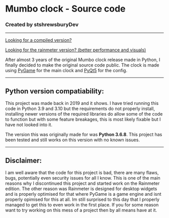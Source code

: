 # Mumbo clock - Source code

### Created by stshrewsburyDev

---

[Looking for a compiled version?](https://github.com/stshrewsburyDev/Mumbo-clock/releases "Mumbo clock compiled releases")

[Looking for the rainmeter version? (better performance and visuals)](https://github.com/stshrewsburyDev/Mumbo-clock-rainmeter/releases/ "Mumbo clock rainmeter releases")

After almost 3 years of the original Mumbo clock release made in Python, I finally decided to make the original source code public. The clock is made using [PyGame](https://github.com/pygame/pygame "PyGame github repo") for the main clock and [PyQt5](https://pypi.org/project/PyQt5/ "PyQt5 PyPi project page") for the config.

---

## Python version compatiability:

This project was made back in 2019 and it shows. I have tried running this code in Python 3.9 and 3.10 but the requirements do not properly install, installing newer versions of the required libraries do allow some of the code to function but with some feature breakages, this is most likely fixable but I have not looked into it.

The version this was originally made for was **Python 3.6.8**. This project has been tested and still works on this version with no known issues.

---

## Disclaimer:

I am well aware that the code for this project is bad, there are many flaws, bugs, potentially even security issues for all I know. This is one of the main reasons why I discontinued this project and started work on the Rainmeter edition. The other reason was Rainmeter is designed for desktop widgets and is properly optimised for that where PyGame is a game engine and isnt properly opimised for this at all. Im still surprised to this day that I properly managed to get this to even work in the first place.
If you for some reason want to try working on this mess of a project then by all means have at it.
